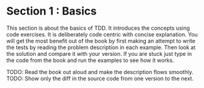 # Section 1 : Basics #

This section is about the basics of TDD. It introduces the concepts using code exercises. It is deliberately code centric with concise explanation. You will get the most benefit out of the book by first making an attempt to write the tests by reading the problem description in each example. Then look at the solution and compare it with your version. If you are stuck just type in the code from the book and run the examples to see how it works.

TODO: Read the book out aloud and make the description flows smoothly.
TODO: Show only the diff in the source code from one version to the next.
